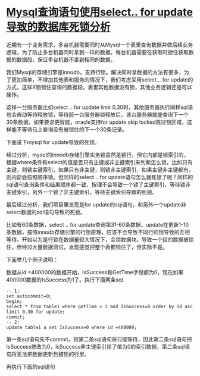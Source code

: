 # [Mysql查询语句使用select.. for update导致的数据库死锁分析](https://www.cnblogs.com/Lawson/p/5008741.html)

近期有一个业务需求，多台机器需要同时从Mysql一个表里查询数据并做后续业务逻辑，为了防止多台机器同时拿到一样的数据，每台机器需要在获取时锁住获取数据的数据段，保证多台机器不拿到相同的数据。

我们Mysql的存储引擎是innodb，支持行锁。解决同时拿数据的方法有很多，为了更加简单，不增加其他表和服务的情况下，我们考虑采用select... for update的方式，这样X锁锁住查询的数据段，表里其他数据没有锁，其他业务逻辑还是可以操作。

这样一台服务器比如select .. for update limit 0,30时，其他服务器执行同样sql语句会自动等待释放锁，等待前一台服务器锁释放后，该台服务器就能查询下一个30条数据。如果要求更智能，oracle支持for update skip locked跳过锁区域，这样能不等待马上查询没有被锁住的下一个30条记录。

下面说下mysql for update导致的死锁。

经过分析，mysql的innodb存储引擎实务锁虽然是锁行，但它内部是锁索引的，根据where条件和select的值是否只有主键或非主键索引来判断怎么锁，比如只有主键，则锁主键索引，如果只有非主键，则锁非主键索引，如果主键非主键都有，则内部会按照顺序锁。但同样的select .. for update语句怎么就死锁了呢？同样的sql语句查询条件和结果顺序都一致，按理不会导致一个锁了主键索引，等待锁非主键索引，另外一个锁了非主键索引，等待主键索引导致的死锁。

最后经过分析，我们项目里发现是for update的sql语句，和另外一个update非select数据的sql语句导致的死锁。

比如有60条数据，select .. for update查询第31-60条数据，update在更新1-10条数据，按照innodb存储引擎的行锁原理，应该不会导致不同行的锁导致的互相等待。开始以为是行锁在数据量较大情况下，会锁数据块。导致一个段的数据被锁住，但经过大量数据测试，发现感觉把整个表都锁住了，但实际不是。

下面举几个例子说明：

数据从id =400000的数据开始，IsSuccess和GetTime字段都为0，现在如果400000数据的IsSuccess为1了。执行下面两条sql.

```
-- 1:
set autocommit=0;
begin;
select * from table1 where getTime < 1 and IsSuccess=0 order by id asc limit 0,30 for update;
commit;
-- 2:
update table1 a set IsSuccess=0 where id =400000;
```

第一条sql语句先不commit，则第二条sql语句将只能等待，因此第二条sql语句把IsSuccess修改为0，IsSuccess非主键索引锁了值为0的索引数据，第二条sql语句将无法把数据更新到被锁的行里。

再执行下面的sql语句

